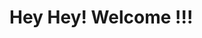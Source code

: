 # Hey Hey! Welcome !!!
<div>
  <a href="https://github.com/gabmotamelo">
  <!--<img height="190em" src="https://github-readme-stats.vercel.app/api/top-langs/?username=gabmotamelo&layout=compact&langs_count=7&theme=dark"/> --!>
</div> 




